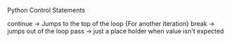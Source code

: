 Python Control Statements

continue -> Jumps to the top of the loop {For another iteration}
break -> jumps out of the loop
pass -> just a place holder when value isn't expected
